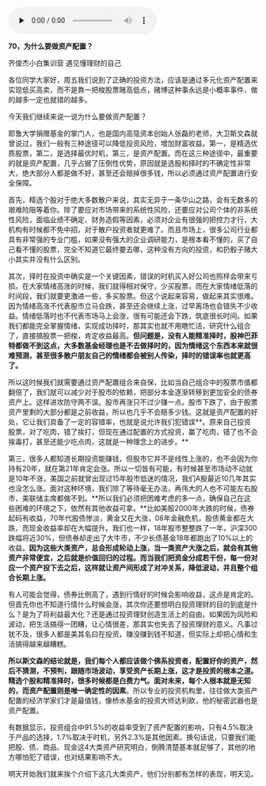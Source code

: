 <audio id="audio" controls="" preload="none"> <source id="mp3" src="04/70，为什么要做资产配置？.mp3"> </audio>



**70，为什么要做资产配置？**

齐俊杰小白集训营 遇见懂理财的自己

各位同学大家好，周五我们说到了正确的投资方法，应该是通过多元化资产配置来实现低买高卖，而不是靠一把梭股票赌高低点，赌博这种事永远是小概率事件，做的越多一定也就错的越多。

今天我们继续来说一说为什么要做资产配置？

耶鲁大学捐赠基金的掌门人，也是国内高瓴资本创始人张磊的老师，大卫斯文森就曾说过，我们一般有三种途径可以降低投资风险，增加财富收益。第一，是精选优质股票，第二，是选择最优时机，第三，是资产配置。而在这三种途径中，最重要的就是资产配置，几乎占据了压倒性优势，原因就是选股和择时的不确定性非常大，绝大部分人都是做不好，甚至还会赔掉很多钱，所以必须通过资产配置进行安全保障。

首先，精选个股对于绝大多数散户来说，其实无异于一条华山之路，会有无数多的艰难险阻等着你。除了要应对市场带来的系统性风险，还要应对公司个体的非系统性风险，面临业绩不确定、财务造假等因素，必须对企业有很强的把控力才行，大机构有时候都不免中招，对于散户投资者就更难了。而且市场上，很多公司行业都具有非常强的专业门槛，如果没有强大的企业调研能力，是根本看不懂的，买了自己看不懂的股票，完全不知道它最终要去哪，这种没有方向的投资，和扔骰子赌大小其实并没有什么区别。

其次，择时在投资中确实是一个关键因素，错误的时机买入好公司也照样会带来亏损。在大家情绪高涨的时候，我们就得相对保守，少买股票，而在大家情绪低落的时间段，我们就要更激进一些，多买股票。但这个说起来容易，做起来其实很难。因为情绪高涨不代表股市立马会跌，甚至还会继续上涨，过早离场也会错失不少收益。情绪低落时也不代表市场马上会涨，很有可能还会下跌，筑底很长时间。如果我们都能完全掌握情绪，实现成功择时，那其实也就不用瞎忙活，研究什么组合了，直接搞股票一把梭，肯定收益最高。**但问题是，没有人能精准择时，股神巴菲特都做不到这点，大多数基金经理也是不去做择时的，因为情绪这个东西本来就很难预测，甚至很多散户朋友自己的情绪都会被别人传染，择时的错误率也就更高了。**

所以这时候我们就需要通过资产配置组合来自保，比如当自己组合中的股票市值都翻倍了，我们就可以减少对于股市的依赖，把部分本金逐渐转移到更加安全的债券资产上。这样进攻防守两不误。股市再涨只不过少赚一点。股市下跌了，由于股票资产里剩的大部分都是之前收益，所以也几乎不会赔多少钱。这就是资产配置的好处，它让我们具备了一定的容错率，也就是说允许我们犯错误**。原来自己投资股票，对了吃肉，错了挨打，但现在通过配置的方式投资，赢了吃肉，错了也不会挨毒打，甚至还能少吃点肉，这就是一种理念上的进步。**

第三，很多人都知道长期投资能赚钱，但股市它并不是线性上涨的，也不会因为你持有20年，就在第21年肯定会涨。所以一切皆有可能，有时候甚至市场动不动就是10年不涨，美国之前就曾出现过15年股市低迷的情况，我们A股最近10几年其实也没怎么涨。面对这种环境，我们除了等待毫无办法，再伟大的人也不可能左右股市，美联储主席都做不到。**所以我们必须把困难考虑的多一点，确保自己在这些困难的环境之下，依然有其他收益可拿。**比如美股2000年大跌的时候，债券起码有收益，70年代股债惨淡，黄金又在大涨，08年金融危机，股债黄金都在大跌，而现金收益率却在大幅提升。我们也一样，18年股市整整跌了一年，沪深300跌幅将近30%，但债券却走出了大牛市，不少长债基金18年都跑出了10%以上的收益。**因为这些大类资产，总会形成轮动上涨，当一类资产大涨之后，就会有其他资产非常便宜，之后就是价值回归的过程。而当我们把资金分成若干份，每一份对应一个资产投下去之后，这样就让资产间形成了对冲关系，降低波动，并且整个组合长期上涨。**

有人可能会觉得，债券比例高了，遇到行情好的时候会影响收益，这点是肯定的。但首先你也不知道行情什么时候会涨，其次你还要想明白投资理财的目的到底是什么？是为了将利益最大化？还是通过投资理财创造生活上的自由。如果因为风险和波动，把生活搞得一团糟，让心情很差，那其实也失去了投资理财的意义。凡事过犹不及，很多人都是美其名曰在投资，赚没赚到钱不知道，但实际上却把心情和生活搞得越来越糟糕。

**所以斯文森的结论就是，我们每个人都应该做个佛系投资者，配置好你的资产，然后不猜测，不预判，跟随市场波动，享受资产长期上涨，这才是投资的根本之道。精选个股和精准择时，很多时候都是白费力气。面对未来，每个人根本就是无知的，而资产配置则是唯一确定性的因素**。所以专业的投资机构里，往往做大类资产配置的经济学家们才是最值钱，像桥水基金的投资大师达利欧，他的秘密武器也是资产配置。

有数据显示，投资组合中91.5%的收益率受到了资产配置的影响，只有4.5%取决于产品的选择，1.7%取决于时机，另外2.3%是其他因素。换句话说，只要我们能把股、债、商品、现金这4大类资产研究明白，倒腾清楚基本就足够了，其他的地方哪怕犯了错误，也对结果影响不大。

明天开始我们就来挨个介绍下这几大类资产，他们分别都有怎样的表现，明天见。
